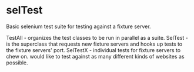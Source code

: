selTest
=======

Basic selenium test suite for testing against a fixture server.

TestAll - organizes the test classes to be run in parallel as a suite.
SelTest - is the superclass that requests new fixture servers and hooks up tests to the fixture servers' port.
SelTestX - individual tests for fixture servers to chew on. would like to test against as many different kinds of websites as possible.
